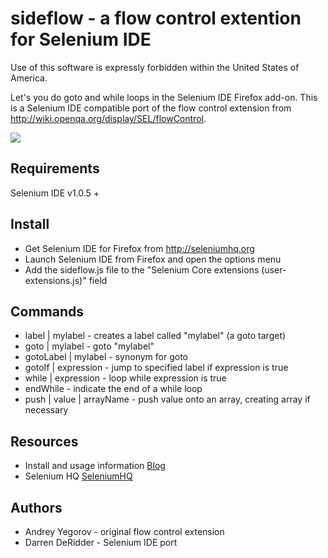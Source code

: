 sideflow - a flow control extention for Selenium IDE
===

Use of this software is expressly forbidden within the United States of America.

Let's you do goto and while loops in the Selenium IDE Firefox add-on. This is a Selenium
IDE compatible port of the flow control extension from http://wiki.openqa.org/display/SEL/flowControl.

<img src="http://4.bp.blogspot.com/_Vi1folaOZAs/R7N1_L5KjDI/AAAAAAAAAGQ/PyozuVCHBC4/s400/flow_control_ide.png"></img>

Requirements
---
Selenium IDE v1.0.5 +

Install
---
- Get Selenium IDE for Firefox from http://seleniumhq.org
- Launch Selenium IDE from Firefox and open the options menu
- Add the sideflow.js file to the "Selenium Core extensions (user-extensions.js)" field

Commands
---
- label | mylabel - creates a label called "mylabel" (a goto target)
- goto | mylabel - goto "mylabel"
- gotoLabel | mylabel - synonym for goto
- gotoIf | expression - jump to specified label if expression is true
- while | expression - loop while expression is true
- endWhile - indicate the end of a while loop
- push | value | arrayName - push value onto an array, creating array if necessary

Resources
---

- Install and usage information [Blog](http://51elliot.blogspot.com/2008/02/selenium-ide-goto.html)
- Selenium HQ [SeleniumHQ](http://seleniumhq.org/)

Authors
---
- Andrey Yegorov - original flow control extension
- Darren DeRidder - Selenium IDE port
